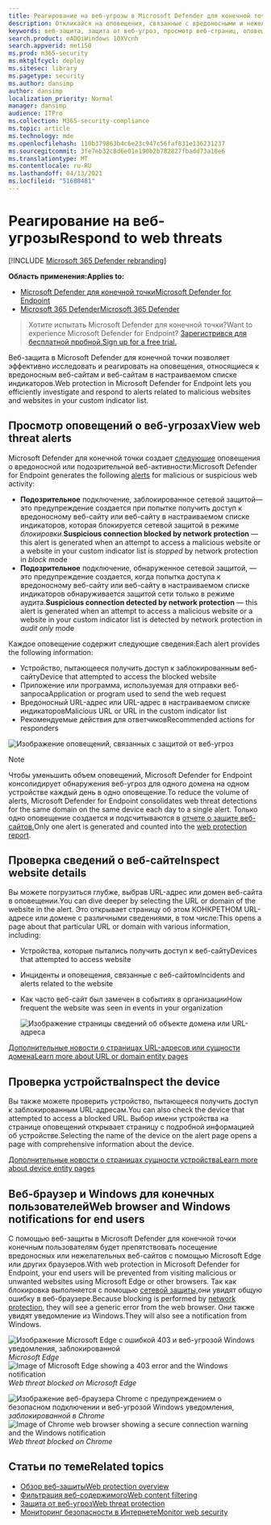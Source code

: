```yaml
---
title: Реагирование на веб-угрозы в Microsoft Defender для конечной точки
description: Откликайся на оповещения, связанные с вредоносными и нежелательными веб-сайтами. Понимание того, как защита от веб-угроз информирует конечных пользователей через их веб-браузеры и Windows уведомления.
keywords: веб-защита, защита от веб-угроз, просмотр веб-страниц, оповещения, ответы, безопасность, фишинг, вредоносные программы, эксплойт, веб-сайты, защита сети, Edge, Internet Explorer, Chrome, Firefox, веб-браузер, уведомления, конечные пользователи, Windows уведомления, страница блокировки,
search.product: eADQiWindows 10XVcnh
search.appverid: met150
ms.prod: m365-security
ms.mktglfcycl: deploy
ms.sitesec: library
ms.pagetype: security
ms.author: dansimp
author: dansimp
localization_priority: Normal
manager: dansimp
audience: ITPro
ms.collection: M365-security-compliance
ms.topic: article
ms.technology: mde
ms.openlocfilehash: 110b379863b4c6e23c947c56faf831e136231237
ms.sourcegitcommit: 3fe7eb32c8d6e01e190b2b782827fbadd73a18e6
ms.translationtype: MT
ms.contentlocale: ru-RU
ms.lasthandoff: 04/13/2021
ms.locfileid: "51688481"
---
```

# <a name="respond-to-web-threats"></a><span data-ttu-id="e2e9f-105">Реагирование на веб-угрозы</span><span class="sxs-lookup"><span data-stu-id="e2e9f-105">Respond to web threats</span></span>

[!INCLUDE [Microsoft 365 Defender rebranding](../../includes/microsoft-defender.md)]

<span data-ttu-id="e2e9f-106">**Область применения:**</span><span class="sxs-lookup"><span data-stu-id="e2e9f-106">**Applies to:**</span></span>
- [<span data-ttu-id="e2e9f-107">Microsoft Defender для конечной точки</span><span class="sxs-lookup"><span data-stu-id="e2e9f-107">Microsoft Defender for Endpoint</span></span>](https://go.microsoft.com/fwlink/p/?linkid=2154037)
- [<span data-ttu-id="e2e9f-108">Microsoft 365 Defender</span><span class="sxs-lookup"><span data-stu-id="e2e9f-108">Microsoft 365 Defender</span></span>](https://go.microsoft.com/fwlink/?linkid=2118804)

><span data-ttu-id="e2e9f-109">Хотите испытать Microsoft Defender для конечной точки?</span><span class="sxs-lookup"><span data-stu-id="e2e9f-109">Want to experience Microsoft Defender for Endpoint?</span></span> [<span data-ttu-id="e2e9f-110">Зарегистрився для бесплатной пробной.</span><span class="sxs-lookup"><span data-stu-id="e2e9f-110">Sign up for a free trial.</span></span>](https://www.microsoft.com/microsoft-365/windows/microsoft-defender-atp?ocid=docs-wdatp-main-abovefoldlink&rtc=1)

<span data-ttu-id="e2e9f-111">Веб-защита в Microsoft Defender для конечной точки позволяет эффективно исследовать и реагировать на оповещения, относящиеся к вредоносным веб-сайтам и веб-сайтам в настраиваемом списке индикаторов.</span><span class="sxs-lookup"><span data-stu-id="e2e9f-111">Web protection in Microsoft Defender for Endpoint lets you efficiently investigate and respond to alerts related to malicious websites and websites in your custom indicator list.</span></span>

## <a name="view-web-threat-alerts"></a><span data-ttu-id="e2e9f-112">Просмотр оповещений о веб-угрозах</span><span class="sxs-lookup"><span data-stu-id="e2e9f-112">View web threat alerts</span></span>
<span data-ttu-id="e2e9f-113">Microsoft Defender для конечной точки создает [следующие](manage-alerts.md) оповещения о вредоносной или подозрительной веб-активности:</span><span class="sxs-lookup"><span data-stu-id="e2e9f-113">Microsoft Defender for Endpoint generates the following [alerts](manage-alerts.md) for malicious or suspicious web activity:</span></span>
- <span data-ttu-id="e2e9f-114">**Подозрительное** подключение, заблокированное сетевой защитой— это предупреждение создается при попытке получить доступ  к вредоносному веб-сайту или веб-сайту в настраиваемом списке индикаторов, которая блокируется сетевой защитой в режиме *блокировки.*</span><span class="sxs-lookup"><span data-stu-id="e2e9f-114">**Suspicious connection blocked by network protection** — this alert is generated when an attempt to access a malicious website or a website in your custom indicator list is *stopped* by network protection in *block* mode</span></span>
- <span data-ttu-id="e2e9f-115">**Подозрительное** подключение, обнаруженное сетевой защитой, — это предупреждение создается, когда попытка доступа к вредоносному  веб-сайту или веб-сайту в настраиваемом списке индикаторов обнаруживается защитой сети только в режиме аудита.</span><span class="sxs-lookup"><span data-stu-id="e2e9f-115">**Suspicious connection detected by network protection** — this alert is generated when an attempt to access a malicious website or a website in your custom indicator list is detected by network protection in *audit only* mode</span></span>

<span data-ttu-id="e2e9f-116">Каждое оповещение содержит следующие сведения:</span><span class="sxs-lookup"><span data-stu-id="e2e9f-116">Each alert provides the following information:</span></span> 
- <span data-ttu-id="e2e9f-117">Устройство, пытающееся получить доступ к заблокированным веб-сайту</span><span class="sxs-lookup"><span data-stu-id="e2e9f-117">Device that attempted to access the blocked website</span></span>
- <span data-ttu-id="e2e9f-118">Приложение или программа, используемая для отправки веб-запроса</span><span class="sxs-lookup"><span data-stu-id="e2e9f-118">Application or program used to send the web request</span></span>
- <span data-ttu-id="e2e9f-119">Вредоносный URL-адрес или URL-адрес в настраиваемом списке индикаторов</span><span class="sxs-lookup"><span data-stu-id="e2e9f-119">Malicious URL or URL in the custom indicator list</span></span>
- <span data-ttu-id="e2e9f-120">Рекомендуемые действия для ответчиков</span><span class="sxs-lookup"><span data-stu-id="e2e9f-120">Recommended actions for responders</span></span>

![Изображение оповещений, связанных с защитой от веб-угроз](images/wtp-alert.png)

>[!Note]
><span data-ttu-id="e2e9f-122">Чтобы уменьшить объем оповещений, Microsoft Defender for Endpoint консолидирует обнаружения веб-угроз для одного домена на одном устройстве каждый день в одно оповещение.</span><span class="sxs-lookup"><span data-stu-id="e2e9f-122">To reduce the volume of alerts, Microsoft Defender for Endpoint consolidates web threat detections for the same domain on the same device each day to a single alert.</span></span> <span data-ttu-id="e2e9f-123">Только одно оповещение создается и подсчитываются в [отчете о защите веб-сайтов.](web-protection-monitoring.md)</span><span class="sxs-lookup"><span data-stu-id="e2e9f-123">Only one alert is generated and counted into the [web protection report](web-protection-monitoring.md).</span></span>

## <a name="inspect-website-details"></a><span data-ttu-id="e2e9f-124">Проверка сведений о веб-сайте</span><span class="sxs-lookup"><span data-stu-id="e2e9f-124">Inspect website details</span></span>
<span data-ttu-id="e2e9f-125">Вы можете погрузиться глубже, выбрав URL-адрес или домен веб-сайта в оповещении.</span><span class="sxs-lookup"><span data-stu-id="e2e9f-125">You can dive deeper by selecting the URL or domain of the website in the alert.</span></span> <span data-ttu-id="e2e9f-126">Это открывает страницу об этом КОНКРЕТНОМ URL-адресе или домене с различными сведениями, в том числе:</span><span class="sxs-lookup"><span data-stu-id="e2e9f-126">This opens a page about that particular URL or domain with various information, including:</span></span>
- <span data-ttu-id="e2e9f-127">Устройства, которые пытались получить доступ к веб-сайту</span><span class="sxs-lookup"><span data-stu-id="e2e9f-127">Devices that attempted to access website</span></span>
- <span data-ttu-id="e2e9f-128">Инциденты и оповещения, связанные с веб-сайтом</span><span class="sxs-lookup"><span data-stu-id="e2e9f-128">Incidents and alerts related to the website</span></span>
- <span data-ttu-id="e2e9f-129">Как часто веб-сайт был замечен в событиях в организации</span><span class="sxs-lookup"><span data-stu-id="e2e9f-129">How frequent the website was seen in events in your organization</span></span>

    ![Изображение страницы сведений об объекте домена или URL-адреса](images/wtp-website-details.png)

[<span data-ttu-id="e2e9f-131">Дополнительные новости о страницах URL-адресов или сущности домена</span><span class="sxs-lookup"><span data-stu-id="e2e9f-131">Learn more about URL or domain entity pages</span></span>](investigate-domain.md)

## <a name="inspect-the-device"></a><span data-ttu-id="e2e9f-132">Проверка устройства</span><span class="sxs-lookup"><span data-stu-id="e2e9f-132">Inspect the device</span></span>
<span data-ttu-id="e2e9f-133">Вы также можете проверить устройство, пытающееся получить доступ к заблокированным URL-адресам.</span><span class="sxs-lookup"><span data-stu-id="e2e9f-133">You can also check the device that attempted to access a blocked URL.</span></span> <span data-ttu-id="e2e9f-134">Выбор имени устройства на странице оповещений открывает страницу с подробной информацией об устройстве.</span><span class="sxs-lookup"><span data-stu-id="e2e9f-134">Selecting the name of the device on the alert page opens a page with comprehensive information about the device.</span></span>

[<span data-ttu-id="e2e9f-135">Дополнительные новости о страницах сущности устройства</span><span class="sxs-lookup"><span data-stu-id="e2e9f-135">Learn more about device entity pages</span></span>](investigate-machines.md)

## <a name="web-browser-and-windows-notifications-for-end-users"></a><span data-ttu-id="e2e9f-136">Веб-браузер и Windows для конечных пользователей</span><span class="sxs-lookup"><span data-stu-id="e2e9f-136">Web browser and Windows notifications for end users</span></span>

<span data-ttu-id="e2e9f-137">С помощью веб-защиты в Microsoft Defender для конечной точки конечным пользователям будет препятствовать посещение вредоносных или нежелательных веб-сайтов с помощью Microsoft Edge или других браузеров.</span><span class="sxs-lookup"><span data-stu-id="e2e9f-137">With web protection in Microsoft Defender for Endpoint, your end users will be prevented from visiting malicious or unwanted websites using Microsoft Edge or other browsers.</span></span> <span data-ttu-id="e2e9f-138">Так как блокировка выполняется с помощью [сетевой защиты,](network-protection.md)они увидят общую ошибку в веб-браузере.</span><span class="sxs-lookup"><span data-stu-id="e2e9f-138">Because blocking is performed by [network protection](network-protection.md), they will see a generic error from the web browser.</span></span> <span data-ttu-id="e2e9f-139">Они также увидят уведомление из Windows.</span><span class="sxs-lookup"><span data-stu-id="e2e9f-139">They will also see a notification from Windows.</span></span>

<span data-ttu-id="e2e9f-140">![Изображение Microsoft Edge с ошибкой 403 и веб-угрозой Windows уведомления, заблокированной ](images/wtp-browser-blocking-page.png)
 *Microsoft Edge*</span><span class="sxs-lookup"><span data-stu-id="e2e9f-140">![Image of Microsoft Edge showing a 403 error and the Windows notification](images/wtp-browser-blocking-page.png)
*Web threat blocked on Microsoft Edge*</span></span>

<span data-ttu-id="e2e9f-141">![Изображение веб-браузера Chrome с предупреждением о безопасном подключении и веб-угрозой Windows уведомления, ](images/wtp-chrome-browser-blocking-page.png)
 *заблокированной в Chrome*</span><span class="sxs-lookup"><span data-stu-id="e2e9f-141">![Image of Chrome web browser showing a secure connection warning and the Windows notification](images/wtp-chrome-browser-blocking-page.png)
*Web threat blocked on Chrome*</span></span>

## <a name="related-topics"></a><span data-ttu-id="e2e9f-142">Статьи по теме</span><span class="sxs-lookup"><span data-stu-id="e2e9f-142">Related topics</span></span>
- [<span data-ttu-id="e2e9f-143">Обзор веб-защиты</span><span class="sxs-lookup"><span data-stu-id="e2e9f-143">Web protection overview</span></span>](web-protection-overview.md)
- [<span data-ttu-id="e2e9f-144">Фильтрация веб-содержимого</span><span class="sxs-lookup"><span data-stu-id="e2e9f-144">Web content filtering</span></span>](web-content-filtering.md)
- [<span data-ttu-id="e2e9f-145">Защита от веб-угроз</span><span class="sxs-lookup"><span data-stu-id="e2e9f-145">Web threat protection</span></span>](web-threat-protection.md)
- [<span data-ttu-id="e2e9f-146">Мониторинг безопасности в Интернете</span><span class="sxs-lookup"><span data-stu-id="e2e9f-146">Monitor web security</span></span>](web-protection-monitoring.md)
